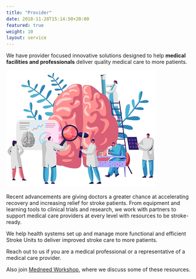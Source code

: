 ```yaml
---
title: "Provider"
date: 2018-11-28T15:14:50+20:00 
featured: true
weight: 10
layout: service
---
```


We have provider focused innovative solutions designed to help **medical facilities and professionals** deliver quality medical care to more patients. 

![Research Tools](/images/illustrations/providers.jpg)


Recent advancements are giving doctors a greater chance at accelerating recovery and increasing relief for stroke patients. From equipment and learning tools to clinical trials and research, we work with partners to support medical care providers at every level with resources to be stroke-ready.

We help health systems set up and manage more functional and efficient Stroke Units to deliver improved stroke care to more patients.

Reach out to us if you are a medical professional or a representative of a medical care provider. 

Also join <a href="/services/workshop">Medneed Workshop</a>, where we discuss some of these resources.





